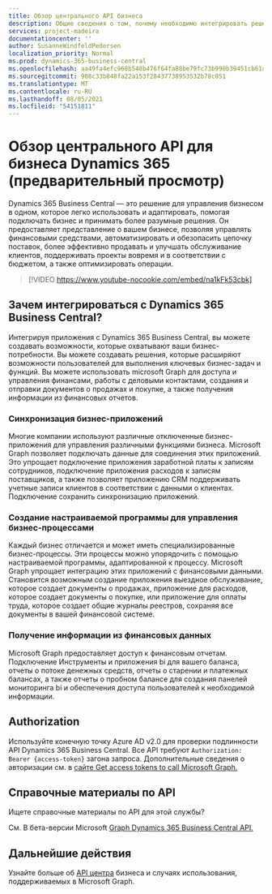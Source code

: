 ```yaml
---
title: Обзор центрального API бизнеса
description: Общие сведения о том, почему необходимо интегрировать решения с API центра бизнеса.
services: project-madeira
documentationcenter: ''
author: SusanneWindfeldPedersen
localization_priority: Normal
ms.prod: dynamics-365-business-central
ms.openlocfilehash: aa49fa4efc968b548b476f64fa88be79fc73b998b39451cb61a186b4ad2d814a
ms.sourcegitcommit: 986c33b848fa22a153f28437738953532b78c051
ms.translationtype: MT
ms.contentlocale: ru-RU
ms.lasthandoff: 08/05/2021
ms.locfileid: "54151811"
---
```

# <a name="dynamics-365-business-central-api-overview-preview"></a>Обзор центрального API для бизнеса Dynamics 365 (предварительный просмотр)
Dynamics 365 Business Central — это решение для управления бизнесом в одном, которое легко использовать и адаптировать, помогая подключать бизнес и принимать более разумные решения. Он предоставляет представление о вашем бизнесе, позволяя управлять финансовыми средствами, автоматизировать и обезопасить цепочку поставок, более эффективно продавать и улучшать обслуживание клиентов, поддерживать проекты вовремя и в соответствии с бюджетом, а также оптимизировать операции.

> [!VIDEO https://www.youtube-nocookie.com/embed/na1kFk53cbk]

## <a name="why-integrate-with-dynamics-365-business-central"></a>Зачем интегрироваться с Dynamics 365 Business Central?
Интегрируя приложения с Dynamics 365 Business Central, вы можете создавать возможности, которые охватывают ваши бизнес-потребности. Вы можете создавать решения, которые расширяют возможности пользователей для выполнения ключевых бизнес-задач и функций. Вы можете использовать microsoft Graph для доступа и управления финансами, работы с деловыми контактами, создания и отправки документов о продажах и покупке, а также получения информации из финансовых отчетов.

### <a name="synchronize-your-business-applications"></a>Синхронизация бизнес-приложений
Многие компании используют различные отключенные бизнес-приложения для управления различными функциями бизнеса. Microsoft Graph позволяет подключать данные для соединения этих приложений. Это упрощает подключение приложения заработной платы к записям сотрудников, подключение приложения расходов к записям поставщиков, а также позволяет приложению CRM поддерживать учетные записи клиентов в соответствии с данными о клиентах. Подключение сохранить синхронизацию приложений.

### <a name="create-custom-apps-to-manage-your-business-processes"></a>Создание настраиваемой программы для управления бизнес-процессами
Каждый бизнес отличается и может иметь специализированные бизнес-процессы. Эти процессы можно упорядочить с помощью настраиваемой программы, адаптированной к процессу. Microsoft Graph упрощает интеграцию этих приложений с финансовыми данными. Становится возможным создание приложения выездное обслуживание, которое создает документы о продажах, приложение для расходов, которое создает документы о покупке, или приложение для оплаты труда, которое создает общие журналы реестров, сохраняя все документы в вашей финансовой системе.

### <a name="gain-insights-from-your-financial-data"></a>Получение информации из финансовых данных
Microsoft Graph предоставляет доступ к финансовым отчетам. Подключение Инструменты и приложения bi для вашего баланса, отчеты о потоке денежных средств, отчеты о старении и платежных балансах, а также отчеты о пробном балансе для создания панелей мониторинга bi и обеспечения доступа пользователей к необходимой информации.

## <a name="authorization"></a>Authorization
Используйте конечную точку Azure AD v2.0 для проверки подлинности API Dynamics 365 Business Central. Все API требуют `Authorization: Bearer {access-token}` загона запроса. Дополнительные сведения о авторизации см. в [сайте Get access tokens to call Microsoft Graph.](./auth/index.yml)

## <a name="api-reference"></a>Справочные материалы по API
Ищете справочные материалы по API для этой службы?

См. В бета-версии Microsoft [Graph Dynamics 365 Business Central API.](/graph/api/resources/dynamics-graph-reference?view=graph-rest-beta)


## <a name="next-steps"></a>Дальнейшие действия
Узнайте больше об [API центра](/graph/api/resources/dynamics-graph-reference?view=graph-rest-beta) бизнеса и случаях использования, поддерживаемых в Microsoft Graph.